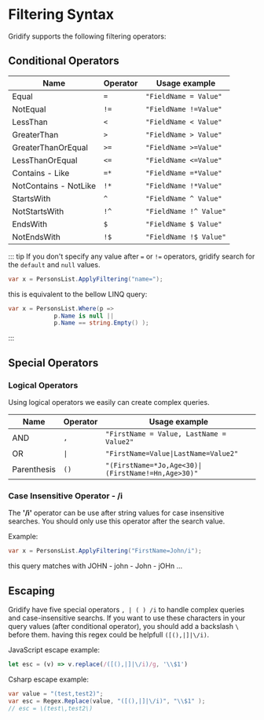 # Filtering Syntax

Gridify supports the following filtering operators:

## Conditional Operators

| Name                  | Operator | Usage example                                             |
| --------------------- | -------- | --------------------------------------------------------- |
| Equal                 | `=`      | `"FieldName = Value"`                                      |
| NotEqual              | `!=`     | `"FieldName !=Value"`                                      |
| LessThan              | `<`      | `"FieldName < Value"`                                      |
| GreaterThan           | `>`      | `"FieldName > Value"`                                      |
| GreaterThanOrEqual    | `>=`     | `"FieldName >=Value"`                                      |
| LessThanOrEqual       | `<=`     | `"FieldName <=Value"`                                      |
| Contains - Like       | `=*`     | `"FieldName =*Value"`                                      |
| NotContains - NotLike | `!*`     | `"FieldName !*Value"`                                      |
| StartsWith            | `^`      | `"FieldName ^ Value"`                                      |
| NotStartsWith         | `!^`     | `"FieldName !^ Value"`                                     |
| EndsWith              | `$`      | `"FieldName $ Value"`                                      |
| NotEndsWith           | `!$`     | `"FieldName !$ Value"`                                     |

::: tip
If you don't specify any value after `=` or `!=` operators, gridify search for the `default` and `null` values.

``` csharp
var x = PersonsList.ApplyFiltering("name=");
```
this is equivalent to the bellow LINQ query:
``` csharp
var x = PersonsList.Where(p =>
             p.Name is null ||
             p.Name == string.Empty() );
```
:::

## Special Operators

### Logical Operators
Using logical operators we easily can create complex queries.

| Name                  | Operator | Usage example                                             |
| --------------------- | -------- | --------------------------------------------------------- |
| AND                   | `,`      | `"FirstName = Value, LastName = Value2"`                   |
| OR                    | <code>&#124;</code>  | <code>"FirstName=Value&#124;LastName=Value2"</code>
| Parenthesis           | `()`     | <code>"(FirstName=*Jo,Age<30)&#124;(FirstName!=Hn,Age>30)"</code> |

### Case Insensitive Operator - /i
The **'/i'** operator can be use after string values for case insensitive searches.
You should only use this operator after the search value.

Example:

``` csharp
var x = PersonsList.ApplyFiltering("FirstName=John/i");
```
this query matches with JOHN - john - John - jOHn ...

## Escaping

Gridify have five special operators  `, | ( ) /i` to handle complex queries and case-insensitive searchs. If you want to use these characters in your query values (after conditional operator), you should add a backslash <code>\ </code> before them. having this regex could be helpfull `([(),|]|\/i)`.

JavaScript escape example:
``` javascript
let esc = (v) => v.replace(/([(),|]|\/i)/g, '\\$1')
```
Csharp escape example:
``` csharp
var value = "(test,test2)";
var esc = Regex.Replace(value, "([(),|]|\/i)", "\\$1" );
// esc = \(test\,test2\)
```
